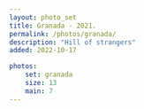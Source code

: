 ```yaml
---
layout: photo_set
title: Granada - 2021.
permalink: /photos/granada/
description: "Hill of strangers"
added: 2022-10-17

photos:
    set: granada
    size: 13
    main: 7
---
```

